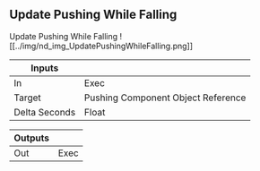 ## Update Pushing While Falling
Update Pushing While Falling
![[../img/nd_img_UpdatePushingWhileFalling.png]]

|Inputs||
|--|--|
| In | Exec |
| Target | Pushing Component Object Reference |
| Delta Seconds | Float |

|Outputs||
|--|--|
| Out | Exec |
